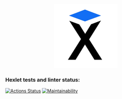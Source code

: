 <a href="https://ru.hexlet.io/">
<p align="center">
    <img src="images/hexlet_logo.png" 
        width="200" 
        height="200">
</p>
</a>

### Hexlet tests and linter status:
[![Actions Status](https://github.com/Alex-Iset/python-project-50/actions/workflows/hexlet-check.yml/badge.svg)](https://github.com/Alex-Iset/python-project-50/actions)
[![Maintainability](https://api.codeclimate.com/v1/badges/3c80090ba2bb48e60105/maintainability)](https://codeclimate.com/github/Alex-Iset/python-project-50/maintainability)
